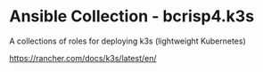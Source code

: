 # Ansible Collection - bcrisp4.k3s

A collections of roles for deploying k3s (lightweight Kubernetes)

https://rancher.com/docs/k3s/latest/en/
